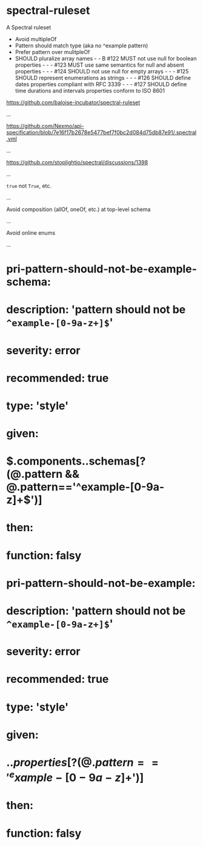 # spectral-ruleset

A Spectral ruleset

- Avoid multipleOf
- Pattern should match type (aka no ^example pattern)
- Prefer pattern over mulitpleOf
- SHOULD pluralize array names	-	-	B
#122	MUST not use null for boolean properties	-	-	-
#123	MUST use same semantics for null and absent properties	-	-	-
#124	SHOULD not use null for empty arrays	-	-	-
#125	SHOULD represent enumerations as strings	-	-	-
#126	SHOULD define dates properties compliant with RFC 3339	-	-	-
#127	SHOULD define time durations and intervals properties conform to ISO 8601

https://github.com/baloise-incubator/spectral-ruleset

...

https://github.com/Nexmo/api-specification/blob/7e16f17b2678e5477bef7f0bc2d084d75db87e91/.spectral.yml

...

https://github.com/stoplightio/spectral/discussions/1398

...

`true` not `True`, etc.

...

Avoid composition (allOf, oneOf, etc.) at top-level schema

...

Avoid online enums

...

  # pri-pattern-should-not-be-example-schema:
  #   description: 'pattern should not be `^example-[0-9a-z+]$`'
  #   severity: error
  #   recommended: true
  #   type: 'style'
  #   given:
  #     $.components..schemas[?(@.pattern && @.pattern=='^example-[0-9a-z]+$')]
  #   then:
  #     function: falsy

  # pri-pattern-should-not-be-example:
  #   description: 'pattern should not be `^example-[0-9a-z+]$`'
  #   severity: error
  #   recommended: true
  #   type: 'style'
  #   given:
  #     $..properties[?(@.pattern=='^example-[0-9a-z]+$')]
  #   then:
  #     function: falsy
